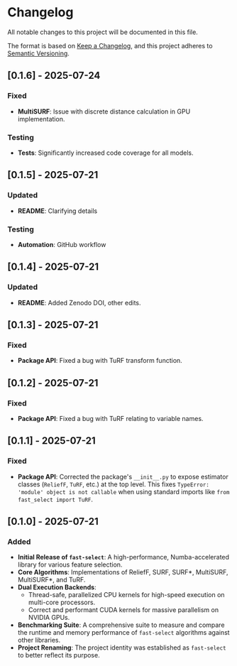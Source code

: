 # Changelog

All notable changes to this project will be documented in this file.

The format is based on [Keep a Changelog](https://keepachangelog.com/en/1.0.0/),
and this project adheres to [Semantic Versioning](https://semver.org/spec/v2.0.0.html).

## [0.1.6] - 2025-07-24

### Fixed

-   **MultiSURF**: Issue with discrete distance calculation in GPU implementation.

### Testing

-   **Tests**: Significantly increased code coverage for all models.

## [0.1.5] - 2025-07-21

### Updated

-   **README**: Clarifying details

### Testing

-   **Automation**: GitHub workflow

## [0.1.4] - 2025-07-21

### Updated

-   **README**: Added Zenodo DOI, other edits.

## [0.1.3] - 2025-07-21

### Fixed

-   **Package API**: Fixed a bug with TuRF transform function.

## [0.1.2] - 2025-07-21

### Fixed

-   **Package API**: Fixed a bug with TuRF relating to variable names.

## [0.1.1] - 2025-07-21

### Fixed

-   **Package API**: Corrected the package's `__init__.py` to expose estimator classes (`ReliefF`, `TuRF`, etc.) at the top level. This fixes `TypeError: 'module' object is not callable` when using standard imports like `from fast_select import TuRF`.

## [0.1.0] - 2025-07-21

### Added

-   **Initial Release of `fast-select`**: A high-performance, Numba-accelerated library for various feature selection.
-   **Core Algorithms**: Implementations of ReliefF, SURF, SURF*, MultiSURF, MultiSURF*, and TuRF.
-   **Dual Execution Backends**:
    -   Thread-safe, parallelized CPU kernels for high-speed execution on multi-core processors.
    -   Correct and performant CUDA kernels for massive parallelism on NVIDIA GPUs.
-   **Benchmarking Suite**: A comprehensive suite to measure and compare the runtime and memory performance of `fast-select` algorithms against other libraries.
-   **Project Renaming**: The project identity was established as `fast-select` to better reflect its purpose.

